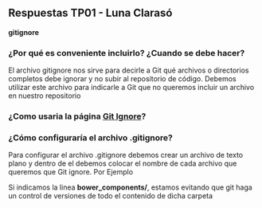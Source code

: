 ## Respuestas TP01 - Luna Clarasó
**gitignore**

### ¿Por qué es conveniente incluirlo? ¿Cuando se debe hacer? 
El archivo gitignore nos sirve para decirle a Git qué archivos o directorios completos debe ignorar y no subir al repositorio de código. Debemos utilizar este archivo para indicarle a Git que no queremos incluir un archivo en nuestro repositorio




### ¿Como usaria la página [Git Ignore](https://www.gitignore.io/)? 

### ¿Cómo configuraría el archivo .gitignore?
Para configurar el archivo .gitignore debemos crear un archivo de texto plano y dentro de el debemos colocar el nombre de cada archivo que queremos que Git ignore. Por Ejemplo

Si indicamos la linea **bower_components/**, estamos evitando que git haga un control de versiones de todo el contenido de dicha carpeta
